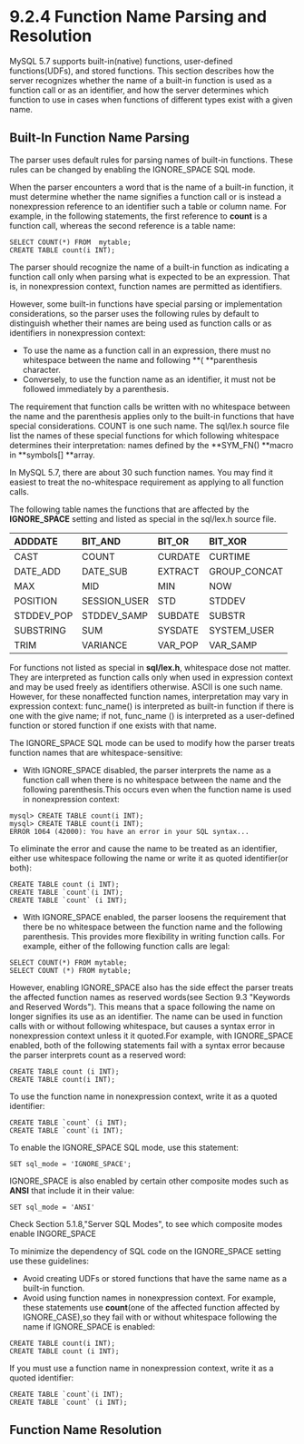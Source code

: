 # 9.2.4 Function Name Parsing and Resolution

MySQL 5.7 supports built-in\(native\) functions, user-defined functions\(UDFs\), and stored functions. This section describes how the server recognizes whether the name of a built-in function is used as a function call or as an identifier, and how the server determines which function to use in cases when functions of different types exist with a given name.

## Built-In Function Name Parsing

The parser uses default rules for parsing names of built-in functions. These rules can be changed by enabling the IGNORE\_SPACE SQL mode.

When the parser encounters a word that is the name of a built-in function, it must determine whether the name signifies a function call or is instead a nonexpression reference to an identifier such a table or column name. For example, in the following statements, the first reference to **count** is a function call, whereas the second reference is a table name:

```
SELECT COUNT(*) FROM  mytable;
CREATE TABLE count(i INT);
```

The parser should recognize the name of a built-in function as indicating a function call only when parsing what is expected to be an expression. That is, in nonexpression context, function names are permitted as identifiers.

However, some built-in functions have special parsing or implementation considerations, so the parser uses the following rules by default to distinguish whether their names are being used as function calls or as identifiers in nonexpression context:

* To use the name as a function call in an expression, there must no whitespace between the name and following **\( **parenthesis character.
* Conversely, to use the function name as an identifier, it must not be followed immediately by a parenthesis.



The requirement that function calls be written with no whitespace between the name and the parenthesis applies only to the built-in functions that have special considerations. COUNT is one such name. The sql/lex.h source file list the names of these special functions for which following whitespace determines their interpretation: names defined by the **SYM\_FN\(\)  **macro in **symbols\[\] **array.

In MySQL 5.7, there are about 30 such function names. You may find it easiest to treat the no-whitespace requirement as applying to all function calls.

The following table names the functions that are affected by the **IGNORE\_SPACE**  setting and listed as special in the sql/lex.h source file.

| ADDDATE | BIT\_AND | BIT\_OR | BIT\_XOR |
| :--- | :--- | :--- | :--- |
| CAST | COUNT | CURDATE | CURTIME |
| DATE\_ADD | DATE\_SUB | EXTRACT | GROUP\_CONCAT |
| MAX | MID | MIN | NOW |
| POSITION | SESSION\_USER | STD | STDDEV |
| STDDEV\_POP | STDDEV\_SAMP | SUBDATE | SUBSTR |
| SUBSTRING | SUM | SYSDATE | SYSTEM\_USER |
| TRIM | VARIANCE | VAR\_POP | VAR\_SAMP |

For functions not listed as special in **sql/lex.h**, whitespace dose not matter. They are interpreted as function calls only when used in expression context and may be used  freely as identifiers otherwise. ASCII is one such name. However, for these nonaffected function names, interpretation may vary in expression context: func\_name\(\) is interpreted as built-in function if there is one with the give name; if not, func\_name () is interpreted as a user-defined function or stored function if one exists with that name.

The IGNORE\_SPACE SQL mode can be used to modify how the parser treats function names that are whitespace-sensitive:
* With IGNORE\_SPACE disabled, the parser interprets the name as a function call when there is no whitespace between the name and the following parenthesis.This occurs even when the function name is used in nonexpression context:


```
mysql> CREATE TABLE count(i INT);
mysql> CREATE TABLE count(i INT);
ERROR 1064 (42000): You have an error in your SQL syntax...
```
To eliminate the error and cause the name to be treated as an identifier, either use whitespace following the name or write it as quoted identifier(or both):


```
CREATE TABLE count (i INT);
CREATE TABLE `count`(i INT);
CREATE TABLE `count` (i INT);
```

* With IGNORE\_SPACE enabled, the parser loosens the requirement that there be no whitespace between the function name and the following parenthesis. This provides more flexibility in writing function calls. For example, either of the following function calls are legal:


```
SELECT COUNT(*) FROM mytable;
SELECT COUNT (*) FROM mytable;

```
However, enabling IGNORE\_SPACE also has the side effect the parser treats the affected function names as reserved words(see Section 9.3 "Keywords and Reserved Words"). This means that a space following the name on longer signifies its use as an identifier. The name can be used in function calls with or without following whitespace, but causes a syntax error in nonexpression context unless it it quoted.For example, with IGNORE\_SPACE enabled, both of the following statements fail with a syntax error because the parser interprets count as a reserved word:


```
CREATE TABLE count (i INT);
CREATE TABLE count(i INT);
```
To use the function name in nonexpression context, write it as a quoted identifier:


```
CREATE TABLE `count` (i INT);
CREATE TABLE `count`(i INT);

```
To enable the IGNORE\_SPACE SQL mode, use this statement:


```
SET sql_mode = 'IGNORE_SPACE';
```
IGNORE\_SPACE is also enabled by certain other composite modes such as **ANSI** that include it in their value:


```
SET sql_mode = 'ANSI'
```
Check Section 5.1.8,"Server SQL Modes", to see which composite modes enable INGORE\_SPACE

To minimize the dependency of SQL code on the IGNORE\_SPACE setting use these guidelines:
* Avoid creating UDFs or stored functions that have the same name as a built-in function.
* Avoid using function names in nonexpression context. For example, these statements use **count**(one of the affected function affected by IGNORE\_CASE),so they fail with or without whitespace following the name if IGNORE\_SPACE is enabled:


```
CREATE TABLE count(i INT);
CREATE TABLE count (i INT);

```
If you must use a function name in nonexpression context, write it as a quoted identifier:


```
CREATE TABLE `count`(i INT);
CREATE TABLE `count` (i INT);
```

## Function Name Resolution

















